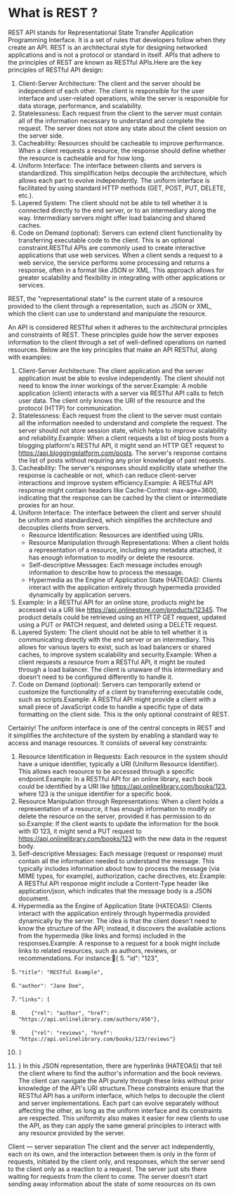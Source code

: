 # What is REST ?

REST API stands for Representational State Transfer Application Programming Interface. It is a set of rules that developers follow when they create an API. REST is an architectural style for designing networked applications and is not a protocol or standard in itself. APIs that adhere to the principles of REST are known as RESTful APIs.Here are the key principles of RESTful API design:
1. Client-Server Architecture: The client and the server should be independent of each other. The client is responsible for the user interface and user-related operations, while the server is responsible for data storage, performance, and scalability.
2. Statelessness: Each request from the client to the server must contain all of the information necessary to understand and complete the request. The server does not store any state about the client session on the server side.
3. Cacheability: Resources should be cacheable to improve performance. When a client requests a resource, the response should define whether the resource is cacheable and for how long.
4. Uniform Interface: The interface between clients and servers is standardized. This simplification helps decouple the architecture, which allows each part to evolve independently. The uniform interface is facilitated by using standard HTTP methods (GET, POST, PUT, DELETE, etc.).
5. Layered System: The client should not be able to tell whether it is connected directly to the end server, or to an intermediary along the way. Intermediary servers might offer load balancing and shared caches.
6. Code on Demand (optional): Servers can extend client functionality by transferring executable code to the client. This is an optional constraint.RESTful APIs are commonly used to create interactive applications that use web services. When a client sends a request to a web service, the service performs some processing and returns a response, often in a format like JSON or XML. This approach allows for greater scalability and flexibility in integrating with other applications or services.


REST, the "representational state" is the current state of a resource provided to the client through a representation, such as JSON or XML, which the client can use to understand and manipulate the resource.


An API is considered RESTful when it adheres to the architectural principles and constraints of REST. These principles guide how the server exposes information to the client through a set of well-defined operations on named resources. Below are the key principles that make an API RESTful, along with examples:
1. Client-Server Architecture: The client application and the server application must be able to evolve independently. The client should not need to know the inner workings of the server.Example: A mobile application (client) interacts with a server via RESTful API calls to fetch user data. The client only knows the URI of the resource and the protocol (HTTP) for communication.
2. Statelessness: Each request from the client to the server must contain all the information needed to understand and complete the request. The server should not store session state, which helps to improve scalability and reliability.Example: When a client requests a list of blog posts from a blogging platform's RESTful API, it might send an HTTP GET request to https://api.bloggingplatform.com/posts. The server's response contains the list of posts without requiring any prior knowledge of past requests.
3. Cacheability: The server's responses should explicitly state whether the response is cacheable or not, which can reduce client-server interactions and improve system efficiency.Example: A RESTful API response might contain headers like Cache-Control: max-age=3600, indicating that the response can be cached by the client or intermediate proxies for an hour.
4. Uniform Interface: The interface between the client and server should be uniform and standardized, which simplifies the architecture and decouples clients from servers.
    * Resource Identification: Resources are identified using URIs.
    * Resource Manipulation through Representations: When a client holds a representation of a resource, including any metadata attached, it has enough information to modify or delete the resource.
    * Self-descriptive Messages: Each message includes enough information to describe how to process the message.
    * Hypermedia as the Engine of Application State (HATEOAS): Clients interact with the application entirely through hypermedia provided dynamically by application servers.
5. Example: In a RESTful API for an online store, products might be accessed via a URI like https://api.onlinestore.com/products/12345. The product details could be retrieved using an HTTP GET request, updated using a PUT or PATCH request, and deleted using a DELETE request.
6. Layered System: The client should not be able to tell whether it is communicating directly with the end server or an intermediary. This allows for various layers to exist, such as load balancers or shared caches, to improve system scalability and security.Example: When a client requests a resource from a RESTful API, it might be routed through a load balancer. The client is unaware of this intermediary and doesn't need to be configured differently to handle it.
7. Code on Demand (optional): Servers can temporarily extend or customize the functionality of a client by transferring executable code, such as scripts.Example: A RESTful API might provide a client with a small piece of JavaScript code to handle a specific type of data formatting on the client side. This is the only optional constraint of REST.



Certainly! The uniform interface is one of the central concepts in REST and it simplifies the architecture of the system by enabling a standard way to access and manage resources. It consists of several key constraints:
1. Resource Identification in Requests: Each resource in the system should have a unique identifier, typically a URI (Uniform Resource Identifier). This allows each resource to be accessed through a specific endpoint.Example: In a RESTful API for an online library, each book could be identified by a URI like https://api.onlinelibrary.com/books/123, where 123 is the unique identifier for a specific book.
2. Resource Manipulation through Representations: When a client holds a representation of a resource, it has enough information to modify or delete the resource on the server, provided it has permission to do so.Example: If the client wants to update the information for the book with ID 123, it might send a PUT request to https://api.onlinelibrary.com/books/123 with the new data in the request body.
3. Self-descriptive Messages: Each message (request or response) must contain all the information needed to understand the message. This typically includes information about how to process the message (via MIME types, for example), authorization, cache directives, etc.Example: A RESTful API response might include a Content-Type header like application/json, which indicates that the message body is a JSON document.
4. Hypermedia as the Engine of Application State (HATEOAS): Clients interact with the application entirely through hypermedia provided dynamically by the server. The idea is that the client doesn't need to know the structure of the API; instead, it discovers the available actions from the hypermedia (like links and forms) included in the responses.Example: A response to a request for a book might include links to related resources, such as authors, reviews, or recommendations. For instance:{  5.     "id": "123",  
6.     "title": "RESTful Example",  
7.     "author": "Jane Doe",  
8.     "links": [  
9.         {"rel": "author", "href": "https://api.onlinelibrary.com/authors/456"},  
10.         {"rel": "reviews", "href": "https://api.onlinelibrary.com/books/123/reviews"}  
11.     ]  
12. }  In this JSON representation, there are hyperlinks (HATEOAS) that tell the client where to find the author's information and the book reviews. The client can navigate the API purely through these links without prior knowledge of the API's URI structure.These constraints ensure that the RESTful API has a uniform interface, which helps to decouple the client and server implementations. Each part can evolve separately without affecting the other, as long as the uniform interface and its constraints are respected. This uniformity also makes it easier for new clients to use the API, as they can apply the same general principles to interact with any resource provided by the server.


Client — server separation
The client and the server act independently, each on its own, and the interaction between them is only in the form of requests, initiated by the client only, and responses, which the server send to the client only as a reaction to a request. The server just sits there waiting for requests from the client to come. The server doesn’t start sending away information about the state of some resources on its own